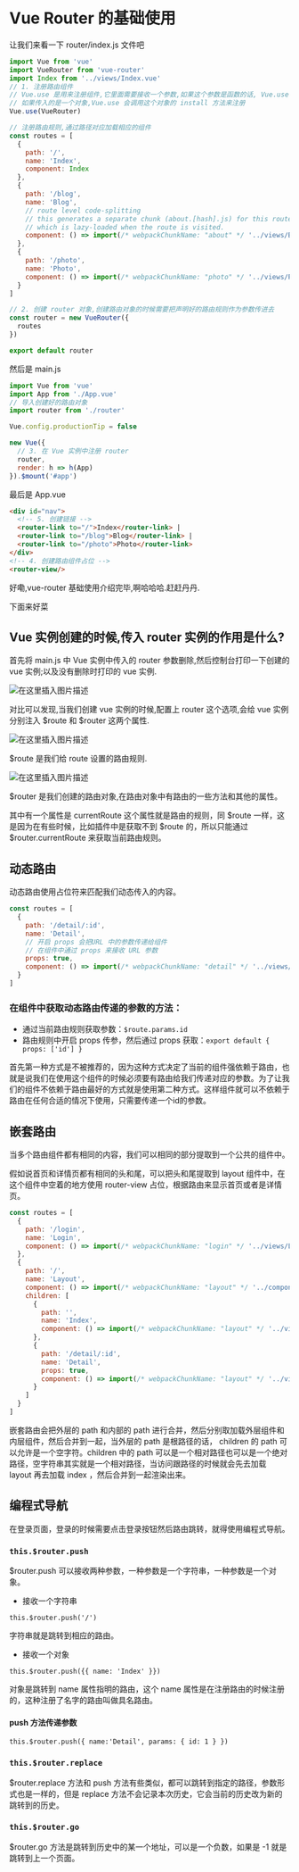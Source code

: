 # Vue Router 的基础使用

让我们来看一下 router/index.js 文件吧

```js
import Vue from 'vue'
import VueRouter from 'vue-router'
import Index from '../views/Index.vue'
// 1. 注册路由组件
// Vue.use 是用来注册组件,它里面需要接收一个参数,如果这个参数是函数的话, Vue.use 内部直接调用这个函数来注册组件,
// 如果传入的是一个对象,Vue.use 会调用这个对象的 install 方法来注册
Vue.use(VueRouter)

// 注册路由规则,通过路径对应加载相应的组件
const routes = [
  {
    path: '/',
    name: 'Index',
    component: Index
  },
  {
    path: '/blog',
    name: 'Blog',
    // route level code-splitting
    // this generates a separate chunk (about.[hash].js) for this route
    // which is lazy-loaded when the route is visited.
    component: () => import(/* webpackChunkName: "about" */ '../views/Blog.vue')
  },
  {
    path: '/photo',
    name: 'Photo',
    component: () => import(/* webpackChunkName: "photo" */ '../views/Photo.vue')
  }
]

// 2. 创建 router 对象,创建路由对象的时候需要把声明好的路由规则作为参数传进去
const router = new VueRouter({
  routes
})

export default router
```

然后是 main.js

```js
import Vue from 'vue'
import App from './App.vue'
// 导入创建好的路由对象
import router from './router'

Vue.config.productionTip = false

new Vue({
  // 3. 在 Vue 实例中注册 router
  router,
  render: h => h(App)
}).$mount('#app')
```

最后是 App.vue

```html
<div id="nav">
  <!-- 5. 创建链接 -->
  <router-link to="/">Index</router-link> |
  <router-link to="/blog">Blog</router-link> |
  <router-link to="/photo">Photo</router-link>
</div>
<!-- 4. 创建路由组件占位 -->
<router-view/>
```

好嘞,vue-router 基础使用介绍完毕,啊哈哈哈.赶赶丹丹.

下面来好菜

## Vue 实例创建的时候,传入 router 实例的作用是什么?

首先将 main.js 中 Vue 实例中传入的 router 参数删除,然后控制台打印一下创建的 vue 实例;以及没有删除时打印的 vue 实例.

![在这里插入图片描述](https://img-blog.csdnimg.cn/20200701212040505.png?x-oss-process=image/watermark,type_ZmFuZ3poZW5naGVpdGk,shadow_10,text_aHR0cHM6Ly9ibG9nLmNzZG4ubmV0L2Zhbmd4dWFuMTUwOQ==,size_16,color_FFFFFF,t_70)

对比可以发现,当我们创建 vue 实例的时候,配置上 router 这个选项,会给 vue 实例分别注入 $route 和 $router 这两个属性.

![在这里插入图片描述](https://img-blog.csdnimg.cn/2020070121255386.png?x-oss-process=image/watermark,type_ZmFuZ3poZW5naGVpdGk,shadow_10,text_aHR0cHM6Ly9ibG9nLmNzZG4ubmV0L2Zhbmd4dWFuMTUwOQ==,size_16,color_FFFFFF,t_70)

$route 是我们给 route 设置的路由规则.

![在这里插入图片描述](https://img-blog.csdnimg.cn/20200701212914509.png?x-oss-process=image/watermark,type_ZmFuZ3poZW5naGVpdGk,shadow_10,text_aHR0cHM6Ly9ibG9nLmNzZG4ubmV0L2Zhbmd4dWFuMTUwOQ==,size_16,color_FFFFFF,t_70)

$router 是我们创建的路由对象,在路由对象中有路由的一些方法和其他的属性。

其中有一个属性是 currentRoute 这个属性就是路由的规则，同 $route 一样，这是因为在有些时候，比如插件中是获取不到 $route 的，所以只能通过 $router.currentRoute 来获取当前路由规则。

## 动态路由

动态路由使用占位符来匹配我们动态传入的内容。

```js
const routes = [
  {
    path: '/detail/:id',
    name: 'Detail',
    // 开启 props 会把URL 中的参数传递给组件
    // 在组件中通过 props 来接收 URL 参数
    props: true,
    component: () => import(/* webpackChunkName: "detail" */ '../views/Detail.vue')
  }
] 
```

### 在组件中获取动态路由传递的参数的方法：

- 通过当前路由规则获取参数：`$route.params.id`
- 路由规则中开启 props 传参，然后通过 props 获取：`export default { props: ['id'] }`

首先第一种方式是不被推荐的，因为这种方式决定了当前的组件强依赖于路由，也就是说我们在使用这个组件的时候必须要有路由给我们传递对应的参数。为了让我们的组件不依赖于路由最好的方式就是使用第二种方式。这样组件就可以不依赖于路由在任何合适的情况下使用，只需要传递一个id的参数。

## 嵌套路由

当多个路由组件都有相同的内容，我们可以相同的部分提取到一个公共的组件中。

假如说首页和详情页都有相同的头和尾，可以把头和尾提取到 layout 组件中，在这个组件中空着的地方使用 router-view 占位，根据路由来显示首页或者是详情页。

```js
const routes = [
  {
    path: '/login',
    name: 'Login',
    component: () => import(/* webpackChunkName: "login" */ '../views/Login.vue')
  },
  {
    path: '/',
    name: 'Layout',
    component: () => import(/* webpackChunkName: "layout" */ '../components/Layout.vue'),
    children: [
      {
        path: '',
        name: 'Index',
        component: () => import(/* webpackChunkName: "layout" */ '../views/Index.vue')
      },
      {
        path: '/detail/:id',
        name: 'Detail',
        props: true,
        component: () => import(/* webpackChunkName: "layout" */ '../views/Detail.vue')
      }
    ]
  }
]
```

嵌套路由会把外层的 path 和内部的 path 进行合并，然后分别取加载外层组件和内层组件，然后合并到一起，当外层的 path 是根路径的话， children 的 path 可以允许是一个空字符。children 中的 path 可以是一个相对路径也可以是一个绝对路径，空字符串其实就是一个相对路径，当访问跟路径的时候就会先去加载 layout 再去加载 index ，然后合并到一起渲染出来。

## 编程式导航

在登录页面，登录的时候需要点击登录按钮然后路由跳转，就得使用编程式导航。

### `this.$router.push`

$router.push 可以接收两种参数，一种参数是一个字符串，一种参数是一个对象。

- 接收一个字符串

`this.$router.push('/')`

字符串就是跳转到相应的路由。

- 接收一个对象

`this.$router.push({{ name: 'Index' }})`

对象是跳转到 name 属性指明的路由，这个 name 属性是在注册路由的时候注册的，这种注册了名字的路由叫做具名路由。

#### push 方法传递参数

`this.$router.push({ name:'Detail', params: { id: 1 } })`

### `this.$router.replace`

$router.replace 方法和 push 方法有些类似，都可以跳转到指定的路径，参数形式也是一样的，但是 replace 方法不会记录本次历史，它会当前的历史改为新的跳转到的历史。

### `this.$router.go`

$router.go 方法是跳转到历史中的某一个地址，可以是一个负数，如果是 -1 就是跳转到上一个页面。
